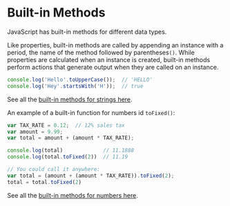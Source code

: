 # Built-in Methods

JavaScript has built-in methods for different data types.

Like properties, built-in methods are called by appending an instance with a period, the name of the method followed by parentheses`()`. While properties are calculated when an instance is created, built-in methods perform actions that generate output when they are called on an instance.

```javascript
console.log('Hello'.toUpperCase());  // 'HELLO'
console.log('Hey'.startsWith('H'));  // true
```

See all the [built-in methods for strings here](https://developer.mozilla.org/en-US/docs/Web/JavaScript/Reference/Global_Objects/String).


An example of a built-in function for numbers id `toFixed()`:

```javascript
var TAX_RATE = 0.12;  // 12% sales tax
var amount = 9.99;
var total = amount + (amount * TAX_RATE);

console.log(total)             // 11.1888
console.log(total.toFixed(2))  // 11.19

// You could call it anywhere:
var total = (amount + (amount * TAX_RATE)).toFixed(2);
total = total.toFixed(2)
```

See all the [built-in methods for numbers here](https://developer.mozilla.org/en-US/docs/Web/JavaScript/Reference/Global_Objects/Number).
